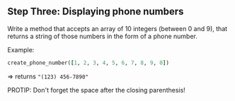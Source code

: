 ## Step Three: Displaying phone numbers

Write a method that accepts an array of 10 integers (between 0 and 9), that returns a string of those numbers in the form of a phone number.

Example:

```ruby
create_phone_number([1, 2, 3, 4, 5, 6, 7, 8, 9, 0])
```

=> returns `"(123) 456-7890"`


PROTIP: Don't forget the space after the closing parenthesis!
